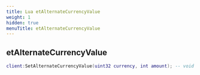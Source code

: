 ```yaml
---
title: Lua etAlternateCurrencyValue
weight: 1
hidden: true
menuTitle: etAlternateCurrencyValue
---
```

## etAlternateCurrencyValue
```lua
client:SetAlternateCurrencyValue(uint32 currency, int amount); -- void
```